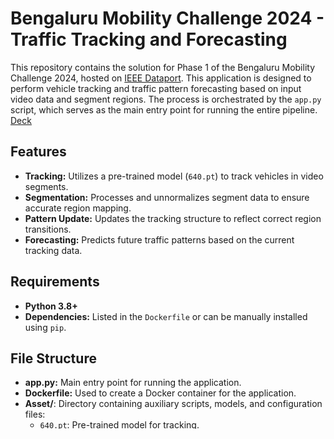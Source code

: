 # Bengaluru Mobility Challenge 2024 - Traffic Tracking and Forecasting
This repository contains the solution for Phase 1 of the Bengaluru Mobility Challenge 2024, hosted on [IEEE Dataport](https://ieee-dataport.org/competitions/bengaluru-mobility-challenge-2024).
This application is designed to perform vehicle tracking and traffic pattern forecasting based on input video data and segment regions. The process is orchestrated by the `app.py` script, which serves as the main entry point for running the entire pipeline.
[Deck](https://docs.google.com/presentation/d/1BIQGH3oxoDyldU-Rh_-rGFmZJGT9XjVRAB3KPWh63IA/edit?usp=sharing)

## Features

- **Tracking:** Utilizes a pre-trained model (`640.pt`) to track vehicles in video segments.
- **Segmentation:** Processes and unnormalizes segment data to ensure accurate region mapping.
- **Pattern Update:** Updates the tracking structure to reflect correct region transitions.
- **Forecasting:** Predicts future traffic patterns based on the current tracking data.

## Requirements

- **Python 3.8+**
- **Dependencies:** Listed in the `Dockerfile` or can be manually installed using `pip`.

## File Structure

- **app.py:** Main entry point for running the application.
- **Dockerfile:** Used to create a Docker container for the application.
- **Asset/**: Directory containing auxiliary scripts, models, and configuration files:
  - `640.pt`: Pre-trained model for tracking.
  - `future_OTG.py`: Handles forecasting of future traffic patterns.
  - `get_segment.py`: Manages the retrieval and normalization of segment data.
  - `pattern.py`: Updates the tracking JSON structure.
  - `run_tracker.py`: Executes the tracking process.
  - `possible_pattern.json`, `segments_fixed.json`: JSON files with configuration details.

## Usage

### Running Locally

1. **Prepare the Input:**
   - Create a JSON file with the required input data (e.g., `input_file2.json`).

2. **Run the Application:**
   ```bash
   python app.py <input_file> <output_file>
   ```
   - `<input_file>`: Path to the input JSON file.
   - `<output_file>`: Path to the output JSON file where results will be saved.

### Using Docker

1. **Build the Docker Image:**
   ```bash
   docker build -t traffic-tracking-app .
   ```

2. **Run the Docker Container:**
   ```bash
   docker run --rm -v $(pwd):/app traffic-tracking-app <input_file> <output_file>
   ```

## Input JSON Structure

The input JSON file should have the following structure:

```json
{
    "CamID": {
        "segment1": "path/to/segment1/video",
        "segment2": "path/to/segment2/video"
    }
}
```

- **CamID**: Identifier for the camera or location.
- **segment1, segment2, ...**: Paths to the video segments that need to be processed.

## Output

The output will be a JSON file that contains the processed tracking data and the forecasted traffic patterns. This file can be used for further analysis or visualization.

## License

This project is licensed under the MIT License.
